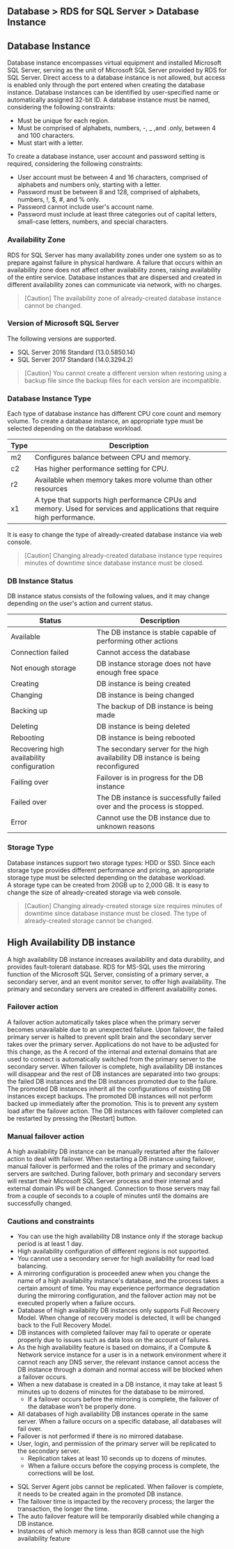 ## Database > RDS for SQL Server > Database Instance

## Database Instance

Database instance encompasses virtual equipment and installed Microsoft SQL Server, serving as the unit of Microsoft SQL Server provided by RDS for SQL Server. 
Direct access to a database instance is not allowed, but access is enabled only through the port entered when creating the database instance. 
Database instances can be identified by user-specified name or automatically assigned 32-bit ID. 
A database instance must be named, considering the following constraints: 

* Must be unique for each region. 
* Must be comprised of alphabets, numbers, -, _ ,and .only, between 4 and 100 characters.
* Must start with a letter. 

To create a database instance, user account and password setting is required, considering the following constraints: 

* User account must be between 4 and 16 characters, comprised of alphabets and numbers only, starting with a letter. 
* Password must be between 8 and 128, comprised of alphabets, numbers, !, $, #, and % only. 
* Password cannot include user's account name. 
* Password must include at least three categories out of capital letters, small-case letters, numbers, and special characters. 

### Availability Zone

RDS for SQL Server has many availability zones under one system so as to prepare against failure in physical hardware. A failure that occurs within an availability zone does not affect other availability zones, raising availability of the entire service. Database instances that are dispersed and created in different availability zones can communicate via network, with no charges.   

> [Caution]
> The availability zone of already-created database instance cannot be changed. 

### Version of Microsoft SQL Server

The following versions are supported.

* SQL Server 2016 Standard (13.0.5850.14)
* SQL Server 2017 Standard (14.0.3294.2)

> [Caution]
> You cannot create a different version when restoring using a backup file since the backup files for each version are incompatible.

### Database Instance Type

Each type of database instance has different CPU core count and memory volume. 
To create a database instance, an appropriate type must be selected depending on the database workload. 

| Type    | Description |
| ------- | -------------------------------------------------|
| m2 | Configures balance between CPU and memory.   |
| c2 | Has higher performance setting for CPU. |
| r2 | Available when memory takes more volume than other resources |
| x1 | A type that supports high performance CPUs and memory. Used for services and applications that require high performance. |

It is easy to change the type of already-created database instance via web console.

> [Caution]
> Changing already-created database instance type requires minutes of downtime since database instance must be closed.

### DB Instance Status

DB instance status consists of the following values, and it may change depending on the user's action and current status.

| Status    | Description |
| ------- | -------------------------------------------------|
| Available | The DB instance is stable capable of performing other actions |
| Connection failed | Cannot access the database |
| Not enough storage | DB instance storage does not have enough free space |
| Creating | DB instance is being created |
| Changing | DB instance is being changed |
| Backing up | The backup of DB instance is being made |
| Deleting | DB instance is being deleted |
| Rebooting | DB instance is being rebooted |
| Recovering high availability configuration | The secondary server for the high availability DB instance is being reconfigured |
| Failing over | Failover is in progress for the DB instance |
| Failed over | The DB instance is successfully failed over and the process is stopped. |
| Error | Cannot use the DB instance due to unknown reasons |

### Storage Type

Database instances support two storage types: HDD or SSD. 
Since each storage type provides different performance and pricing, an appropriate storage type must be selected depending on the database workload.  
A storage type can be created from 20GB up to 2,000 GB. 
It is easy to change the size of already-created storage via web console. 

> [Caution]
> Changing already-created storage size requires minutes of downtime since database instance must be closed. 
> The type of already-created storage cannot be changed. 

## High Availability DB instance

A high availability DB instance increases availability and data durability, and provides fault-tolerant database. 
RDS for MS-SQL uses the mirroring function of the Microsoft SQL Server, consisting of a primary server, a secondary server, and an event monitor server, to offer high availability. The primary and secondary servers are created in different availability zones.

### Failover action

A failover action automatically takes place when the primary server becomes unavailable due to an unexpected failure. Upon failover, the failed primary server is halted to prevent split brain and the secondary server takes over the primary server. Applications do not have to be adjusted for this change, as the A record of the internal and external domains that are used to connect is automatically switched from the primary server to the secondary server. 
When failover is complete, high availability DB instances will disappear and the rest of DB instances are separated into two groups: the failed DB instances and the DB instances promoted due to the failure. The promoted DB instances inherit all the configurations of existing DB instances except backups. The promoted DB instances will not perform backed up immediately after the promotion. This is to prevent any system load after the failover action. 
The DB instances with failover completed can be restarted by pressing the [Restart] button.

### Manual failover action

A high availability DB instance can be manually restarted after the failover action to deal with failover. When restarting a DB instance using failover, manual failover is performed and the roles of the primary and secondary servers are switched. During failover, both primary and secondary servers will restart their Microsoft SQL Server process and their internal and external domain IPs will be changed. Connection to those servers may fail from a couple of seconds to a couple of minutes until the domains are successfully changed.

### Cautions and constraints

- You can use the high availability DB instance only if the storage backup period is at least 1 day.
- High availability configuration of different regions is not supported.
- You cannot use a secondary server for high availability for read load balancing.
- A mirroring configuration is proceeded anew when you change the name of a high availability instance's database, and the process takes a certain amount of time. You may experience performance degradation during the mirroring configuration, and the failover action may not be executed properly when a failure occurs.
- Database of high availability DB instances only supports Full Recovery Model. When change of recovery model is detected, it will be changed back to the Full Recovery Model.
- DB instances with completed failover may fail to operate or operate properly due to issues such as data loss on the account of failures.
- As the high availability feature is based on domains, if a Compute & Network service instance for a user is in a network environment where it cannot reach any DNS server, the relevant instance cannot access the DB instance through a domain and normal access will be blocked when a failover occurs.
- When a new database is created in a DB instance, it may take at least 5 minutes up to dozens of minutes for the database to be mirrored.
  - If a failover occurs before the mirroring is complete, the failover of the database won't be properly done.
- All databases of high availability DB instances operate in the same server. When a failure occurs on a specific database, all databases will fail over.
- Failover is not performed if there is no mirrored database.
- User, login, and permission of the primary server will be replicated to the secondary server.
  - Replication takes at least 10 seconds up to dozens of minutes.
  - When a failure occurs before the copying process is complete, the corrections will be lost.
* SQL Server Agent jobs cannot be replicated. When failover is complete, it needs to be created again in the promoted DB instance.
* The failover time is impacted by the recovery process; the larger the transaction, the longer the time.
* The auto failover feature will be temporarily disabled while changing a DB instance.
* Instances of which memory is less than 8GB cannot use the high availability feature
